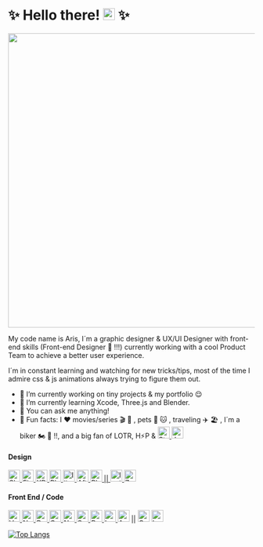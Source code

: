 # ✨ Hello there! <a href="#"><img src="https://emojis.slackmojis.com/emojis/images/1511368775/3217/bluelightsaber.png?1511368775" width="24px"/></a> ✨

<p align="center">
  <a href="#"><img width="600" src="https://media.giphy.com/media/3oKIPi0sqqBWi5IR68/giphy.gif"></a>
</p>

My code name is Aris, I´m a graphic designer & UX/UI Designer with front-end skills (Front-end Designer 🤩 !!!) currently working with a cool Product Team to achieve a better user experience.

I´m in constant learning and watching for new tricks/tips, most of the time I admire css & js animations always trying to figure them out.

* 🔭  I’m currently working on tiny projects & my portfolio 😌
* 🌱  I’m currently learning Xcode, Three.js and Blender.
* 💬  You can ask me anything!
* 💫  Fun facts: I  ♥️  movies/series  🎬 🍿  , pets  🐶 🐱 , traveling ✈️ 🏖  , I´m a biker 🏍  🖤  !!, and a big fan of LOTR, H⚡️P &
<a href="#"><img src="https://emojis.slackmojis.com/emojis/images/1482947228/1532/lightsaber.png?1482947228" width="24px" title="Star Wars"/> <img src="https://emojis.slackmojis.com/emojis/images/1538730887/4767/jediorder.png?1538730887" width="24px" title="Jedi Order"/></a>


<h4 align="left">Design</h4>

<p><a href="#"><img src="https://emojis.slackmojis.com/emojis/images/1536830766/4651/sketch.png?1536830766" width="24px" title="Sketch"/>
<img src="https://emojis.slackmojis.com/emojis/images/1585055723/8322/figma.png?1585055723" width="24px" title="Figma"/>
<img src="https://emojis.slackmojis.com/emojis/images/1476034534/1242/adobe_xd.png?1476034534" width="24px" title="XD"/>
<img src="https://emojis.slackmojis.com/emojis/images/1450464730/190/photoshop.png?1450464730" width="24px" title="Photoshop"/>
<img src="https://emojis.slackmojis.com/emojis/images/1450464717/189/illustrator.png?1450464717" width="24px" title="Illustrator"/>
<img src="https://upload.wikimedia.org/wikipedia/commons/c/cb/Adobe_After_Effects_CC_icon.svg" width="24px" title="After Effects"/>
<img src="https://emojis.slackmojis.com/emojis/images/1505443669/2917/blender3d.png?1505443669" width="24px" title="Blender"/>
||
<img src="https://emojis.slackmojis.com/emojis/images/1476027910/1230/invision.png?1476027910" width="24px" title="Invision"/>
<img src="https://emojis.slackmojis.com/emojis/images/1501021340/502/zeplin.png?1501021340" width="24px" title="Zeplin"/></a></p>

<h4 align="left">Front End / Code </h4>
<p><a href="#"><img src="https://emojis.slackmojis.com/emojis/images/1483052921/1537/vue.png?1483052921" width="24px" title="Vue"/>
<img src="https://emojis.slackmojis.com/emojis/images/1565274653/6097/nuxt.png?1565274653" width="24px" title="Nuxt.js"/>
<img src="https://emojis.slackmojis.com/emojis/images/1473950148/1161/react.png?1473950148" width="24px" title="React"/>
<img src="https://emojis.slackmojis.com/emojis/images/1507172902/2986/gatsby.png?1507172902" width="24px" title="Gatsby,js"/>
<img src="https://emojis.slackmojis.com/emojis/images/1538063700/4730/nextjs.jpeg?1538063700" width="24px" title="Next.js"/>
<img src="https://emojis.slackmojis.com/emojis/images/1470342476/703/sass.png?1470342476" width="24px" title="Sass/Scss"/>
<img src="https://upload.wikimedia.org/wikipedia/commons/b/b2/Bootstrap_logo.svg" width="24px" title="Boostrap"/>
<img src="https://emojis.slackmojis.com/emojis/images/1536564516/4640/laravel.png?1536564516" width="24px" title="Laravel"/>
<img src="https://emojis.slackmojis.com/emojis/images/1620759626/38068/angular.png?1620759626" width="24px" title="Angular"/></a>
||
<a href="#"><img src="https://greensock.com/uploads/monthly_2018_06/favicon.ico.4811a987b377f271db584b422f58e5a7.ico" width="24px" title="Greeen Sock"/></a>
<a href="#"><img src="https://lottiefiles.com/favicons/favicon-32x32.png" width="24px" title="Lottie"/></a></p>


[![Top Langs](https://github-readme-stats.vercel.app/api/top-langs/?username=arisbi&theme=tokyonight&layout=compact)](https://github.com/arisbi/github-readme-stats)
